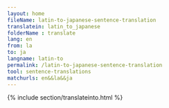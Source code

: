 ```yaml
---
layout: home
fileName: latin-to-japanese-sentence-translation
translatein: latin_to_japanese
folderName : translate
lang: en
from: la
to: ja
langname: latin-to
permalink: /latin-to-japanese-sentence-translation
tool: sentence-translations
matchurls: en&&la&&ja
---
```

{% include section/translateinto.html %}
